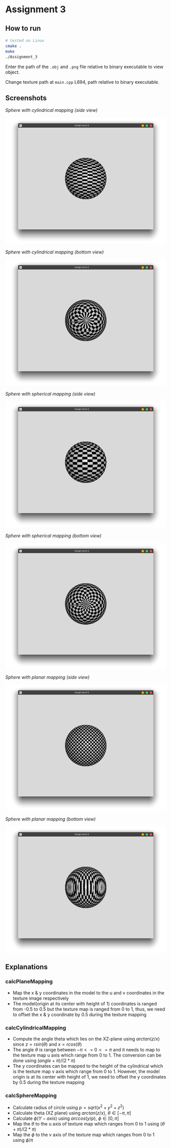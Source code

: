 # Assignment 3

## How to run

```bash
# tested on Linux
cmake .
make
./Assignment_3
```

Enter the path of the `.obj` and `.png` file relative to binary executable to view object.

Change texture path at `main.cpp` L694, path relative to binary executable.

## Screenshots

_Sphere with cylindrical mapping (side view)_

![](./screenshots/CylindricalSide.png)

_Sphere with cylindrical mapping (bottom view)_

![](./screenshots/CylindricalBottom.png)

_Sphere with spherical mapping (side view)_

![](./screenshots/SphericalSide.png)

_Sphere with spherical mapping (bottom view)_

![](./screenshots/SphericalBottom.png)

_Sphere with planar mapping (side view)_

![](./screenshots/PlanarSide.png)

_Sphere with planar mapping (bottom view)_

![](./screenshots/PlanarBottom.png)

## Explanations

### calcPlaneMapping

- Map the x & y coordinates in the model to the u and v coordinates in the texture image respectively
- The model(origin at its center with height of 1) coordinates is ranged from -0.5 to 0.5 but the texture map is ranged from 0 to 1, thus, we need to offset the x & y coordinate by 0.5 during the texture mapping

### calcCylindricalMapping

- Compute the angle theta which lies on the XZ-plane using $arctan(z/x)$ since $z = rsin(\theta)$ and $x = rcos(\theta)$
- The angle $\theta$ is range between $-\pi <= 0 <= \pi$ and it needs to map to the texture map u axis which range from 0 to 1. The conversion can be done using $(angle + \pi) / (2 * \pi)$
- The y coordinates can be mapped to the height of the cylindrical which is the texture map v axis which range from 0 to 1. However, the model origin is at its center with height of 1, we need to offset the y coordinates by 0.5 during the texture mapping

### calcSphereMapping

- Calculate radius of circle using $p = sqrt(x^2 + y^2 + z^2)$
- Calculate theta (XZ plane) using $arctan(z/x)$, $\theta \in [-\pi, \pi]$
- Calculate $\phi(Y-axis)$ using $arccos(y/p)$, $\phi \in [0, \pi]$
- Map the $\theta$ to the u axis of texture map which ranges from 0 to 1 using $(\theta + \pi) / (2 * \pi)$
- Map the $\phi$ to the v axis of the texture map which ranges from 0 to 1 using $\phi / \pi$
